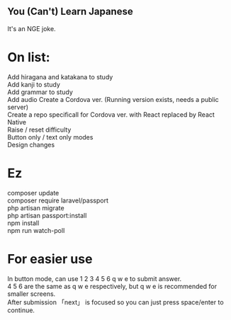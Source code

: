 ## You (Can't) Learn Japanese
It's an NGE joke.  

# On list:
Add hiragana and katakana to study  
Add kanji to study  
Add grammar to study  
Add audio
Create a Cordova ver. (Running version exists, needs a public server)  
Create a repo specificall for Cordova ver. with React replaced by React Native  
Raise / reset difficulty  
Button only / text only modes  
Design changes  

# Ez
composer update  
composer require laravel/passport  
php artisan migrate  
php artisan passport:install  
npm install  
npm run watch-poll  

# For easier use
In button mode, can use 1 2 3 4 5 6 q w e to submit answer.  
4 5 6 are the same as q w e respectively, but q w e is recommended for smaller screens.  
After submission 「next」 is focused so you can just press space/enter to continue.  
